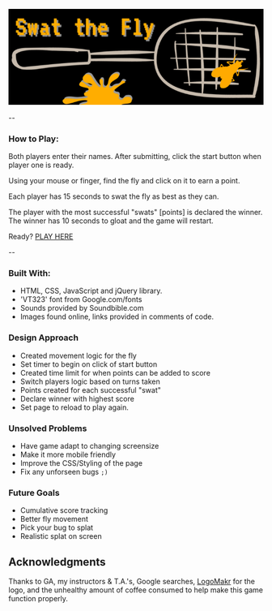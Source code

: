 ![swat-the-fly-logo](images/swat-the-fly-logo.png)

--

### How to Play:

Both players enter their names. After submitting, click the start button when player one is ready.

Using your mouse or finger, find the fly and click on it to earn a point.

Each player has 15 seconds to swat the fly as best as they can. 

The player with the most successful "swats" [points] is declared the winner. The winner has 10 seconds to gloat and the game will restart.

Ready? [PLAY HERE](https://kcmckenna.github.io/swat-the-fly/?)

--
### Built With:

- HTML, CSS, JavaScript and jQuery library.
- 'VT323' font from Google.com/fonts
- Sounds provided by Soundbible.com
- Images found online, links provided in comments of code.

### Design Approach

- Created movement logic for the fly
- Set timer to begin on click of start button
- Created time limit for when points can be added to score
- Switch players logic based on turns taken
- Points created for each successful "swat"
- Declare winner with highest score
- Set page to reload to play again.

### Unsolved Problems

- Have game adapt to changing screensize
- Make it more mobile friendly
- Improve the CSS/Styling of the page
- Fix any unforseen bugs `;)`

### Future Goals

- Cumulative score tracking
- Better fly movement
- Pick your bug to splat
- Realistic splat on screen

## Acknowledgments

Thanks to GA, my instructors & T.A.'s, Google searches, [LogoMakr](https://logomakr.com/) for the logo, and the unhealthy amount of coffee consumed to help make this game function properly.

